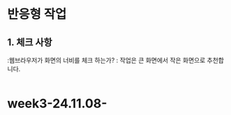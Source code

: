 # 반응형 작업

## 1. 체크 사항

:웹브라우저가 화면의 너비를 체크 하는가?
: 작업은 큰 화면에서 작은 화면으로 추천합니다.

```html

```
# week3-24.11.08-
